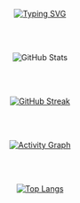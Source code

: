 <!-- Typing Animation -->
<div align="center">
  
[![Typing SVG](https://readme-typing-svg.demolab.com?font=Fira+Code&pause=1000&color=58A6FF&width=435&lines=Hello+I+am+Matteo;Welcome+to+my+GitHub!;GenAI+Developer+%7C+AI+Agents+%7C+LLMs)](https://git.io/typing-svg)

</div>

<br><br>

<!-- GitHub Stats -->
<div align="center">
  
![GitHub Stats](https://github-readme-stats.vercel.app/api?username=tuousername&show_icons=true&theme=github_dark&hide_border=true&bg_color=0d1117&title_color=58a6ff&icon_color=1f6feb&text_color=c9d1d9)

</div>

<br><br>

<!-- GitHub Streak -->
<div align="center">
  
[![GitHub Streak](https://github-readme-streak-stats.herokuapp.com/?user=tuousername&theme=github-dark-blue&hide_border=true&background=0D1117)](https://git.io/streak-stats)

</div>

<br><br>

<!-- Activity Graph -->
<div align="center">
  
[![Activity Graph](https://github-readme-activity-graph.vercel.app/graph?username=tuousername&theme=github-compact&hide_border=true&bg_color=0d1117&color=58a6ff&line=1f6feb&point=58a6ff)](https://github.com/ashutosh00710/github-readme-activity-graph)

</div>

<br><br>

<!-- Top Languages -->
<div align="center">
  
[![Top Langs](https://github-readme-stats.vercel.app/api/top-langs/?username=tuousername&layout=compact&theme=github_dark&hide_border=true&bg_color=0d1117&title_color=58a6ff&text_color=c9d1d9)](https://github.com/anuraghazra/github-readme-stats)

</div>





